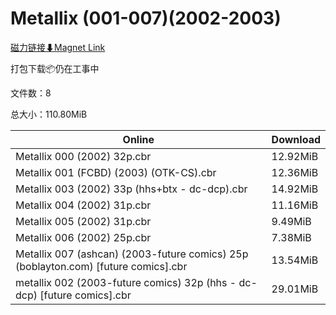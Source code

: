 # Metallix (001-007)(2002-2003)

[磁力链接⬇Magnet Link](magnet:?xt=urn:btih:b00659c0bc73094416bd17922c5a74ac0c48bf3b&dn=Metallix%20%28001-007%29%282002-2003%29)

打包下载📦仍在工事中

文件数：8

总大小：110.80MiB

Online | Download
--- | ---
Metallix 000 (2002) 32p.cbr | 12.92MiB
Metallix 001 (FCBD) (2003) (OTK-CS).cbr | 12.36MiB
Metallix 003 (2002) 33p (hhs+btx - dc-dcp).cbr | 14.92MiB
Metallix 004 (2002) 31p.cbr | 11.16MiB
Metallix 005 (2002) 31p.cbr | 9.49MiB
Metallix 006 (2002) 25p.cbr | 7.38MiB
Metallix 007 (ashcan) (2003-future comics) 25p (boblayton.com) \[future comics\].cbr | 13.54MiB
metallix 002 (2003-future comics) 32p (hhs - dc-dcp) \[future comics\].cbr | 29.01MiB